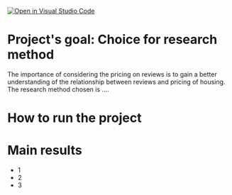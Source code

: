 [![Open in Visual Studio Code](https://classroom.github.com/assets/open-in-vscode-718a45dd9cf7e7f842a935f5ebbe5719a5e09af4491e668f4dbf3b35d5cca122.svg)](https://classroom.github.com/online_ide?assignment_repo_id=11725981&assignment_repo_type=AssignmentRepo)


# Project's goal: Choice for research method
The importance of considering the pricing on reviews is to gain a better understanding of the relationship between reviews and pricing of housing. The research method chosen is ....

# How to run the project

# Main results
- 1
- 2
- 3
